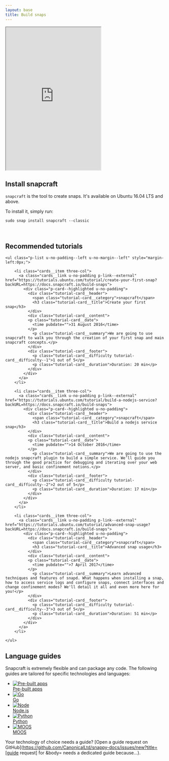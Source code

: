 ```yaml
---
layout: base
title: Build snaps
---
```


<iframe height="450" src="https://www.youtube.com/embed/ZsUV9xnrkTA?rel=0&showinfo=0" allowfullscreen></iframe>

## Install snapcraft

`snapcraft` is the tool to create snaps. It's available on Ubuntu 16.04 LTS and above.

To install it, simply run:

    sudo snap install snapcraft --classic

<br>

## Recommended tutorials

<div class="twelve-col">

    <ul class="p-list u-no-padding--left u-no-margin--left" style="margin-left:0px;">

        <li class="cards__item three-col">
          <a class="cards__link u-no-padding p-link--external" href="https://tutorials.ubuntu.com/tutorial/create-your-first-snap?backURL=https://docs.snapcraft.io/build-snaps">
            <div class="p-card--highlighted u-no-padding">
              <div class="tutorial-card__header">
                <span class="tutorial-card__category">snapcraft</span>
                <h3 class="tutorial-card__title">Create your first snap</h3>
              </div>
              <div class="tutorial-card__content">
              <p class="tutorial-card__date">
                <time pubdate="">31 August 2016</time>
              </p>
                <p class="tutorial-card__summary">We are going to use snapcraft to walk you through the creation of your first snap and main snapcraft concepts.</p>
              </div>
              <div class="tutorial-card__footer">
                <p class="tutorial-card__difficulty tutorial-card__difficulty--1">1 out of 5</p>
                <p class="tutorial-card__duration">Duration: 20 min</p>
              </div>
            </div>
          </a>
        </li>

        <li class="cards__item three-col">
          <a class="cards__link u-no-padding p-link--external" href="https://tutorials.ubuntu.com/tutorial/build-a-nodejs-service?backURL=https://docs.snapcraft.io/build-snaps">
            <div class="p-card--highlighted u-no-padding">
              <div class="tutorial-card__header">
                <span class="tutorial-card__category">snapcraft</span>
                <h3 class="tutorial-card__title">Build a nodejs service snap</h3>
              </div>
              <div class="tutorial-card__content">
              <p class="tutorial-card__date">
                <time pubdate="">14 October 2016</time>
              </p>
                <p class="tutorial-card__summary">We are going to use the nodejs snapcraft plugin to build a simple service. We’ll guide you through the good practice for debugging and iterating over your web server, and basic confinement notions.</p>
              </div>
              <div class="tutorial-card__footer">
                <p class="tutorial-card__difficulty tutorial-card__difficulty--2">2 out of 5</p>
                <p class="tutorial-card__duration">Duration: 17 min</p>
              </div>
            </div>
          </a>
        </li>

        <li class="cards__item three-col">
          <a class="cards__link u-no-padding p-link--external" href="https://tutorials.ubuntu.com/tutorial/advanced-snap-usage?backURL=https://docs.snapcraft.io/build-snaps">
            <div class="p-card--highlighted u-no-padding">
              <div class="tutorial-card__header">
                <span class="tutorial-card__category">snapcraft</span>
                <h3 class="tutorial-card__title">Advanced snap usage</h3>
              </div>
              <div class="tutorial-card__content">
              <p class="tutorial-card__date">
                <time pubdate="">7 April 2017</time>
              </p>
                <p class="tutorial-card__summary">Learn advanced techniques and features of snapd. What happens when installing a snap, how to access service logs and configure snaps, connect interfaces and change confinement modes? We'll detail it all and even more here for you!</p>
              </div>
              <div class="tutorial-card__footer">
                <p class="tutorial-card__difficulty tutorial-card__difficulty--3">3 out of 5</p>
                <p class="tutorial-card__duration">Duration: 51 min</p>
              </div>
            </div>
          </a>
        </li>

    </ul>

</div>

## Language guides

Snapcraft is extremely flexible and can package any code. The following guides are tailored for specific technologies and languages:

<div class="twelve-col">
  <ul class="inline-logos equal-height">
    <li class="inline-logos__item box">
      <a href="/build-snaps/pre-built"><img class="inline-logos__image" src="{{ site.asset_path }}24be2e8c-adwaita-package.png" alt="Pre-built apps" /><br />Pre-built apps</a>
    </li>
    <li class="inline-logos__item box">
      <a href="/build-snaps/go"><img class="inline-logos__image" src="{{ site.asset_path }}c85a212e-go-logo.png" alt="Go" /><br />Go</a>
    </li>
    <li class="inline-logos__item box">
      <a href="/build-snaps/node"><img class="inline-logos__image" src="{{ site.asset_path }}9735ad74-node-logo.png" alt="Node" /><br />Node.js</a>
    </li>
    <li class="inline-logos__item box">
      <a href="/build-snaps/python"><img class="inline-logos__image" src="{{ site.asset_path }}c3d9d13f-python-logo.png" alt="Python" /><br />Python</a>
    </li>
    <li class="inline-logos__item box">
      <a href="/build-snaps/moos"><img class="inline-logos__image" src="{{ site.asset_path }}04ff3e39-MOOSV-10-256.jpg" alt="MOOS" /><br />MOOS</a>
    </li>
  </ul>
</div>

Your technology of choice needs a guide? [Open a guide request on GitHub](https://github.com/CanonicalLtd/snappy-docs/issues/new?title=[guide request] for <technology name>&body=<technology name> needs a dedicated guide because...).
